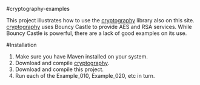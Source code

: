 #cryptography-examples

This project illustrates how to use the [cryptography](https://github.com/acschmit/cryptography) library also on this site. [cryptography](https://github.com/acschmit/cryptography)  uses Bouncy Castle to provide AES and RSA services.  While Bouncy Castle is powerful, there are a lack of good examples on its use.

#Installation
1. Make sure you have Maven installed on your system.
2. Download and compile [cryptography](https://github.com/acschmit/cryptography).
3. Download and compile this project.
4. Run each of the Example_010, Example_020, etc in turn.
